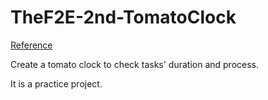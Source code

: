 # TheF2E-2nd-TomatoClock
[Reference](https://challenge.thef2e.com/news/12)

Create a tomato clock to check tasks' duration and process.

It is a practice project.
